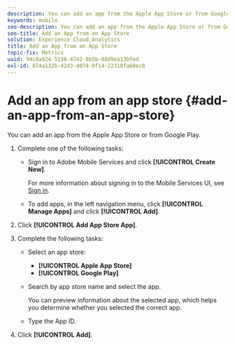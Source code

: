 ```yaml
---
description: You can add an app from the Apple App Store or from Google Play.
keywords: mobile
seo-description: You can add an app from the Apple App Store or from Google Play.
seo-title: Add an App from an App Store
solution: Experience Cloud,Analytics
title: Add an App from an App Store
topic-fix: Metrics
uuid: 94c8a924-5156-4742-8b5b-88d9ea13bfed
exl-id: 874a132b-42d3-4074-8f14-22310fa60ec0
---
```

# Add an app from an app store {#add-an-app-from-an-app-store}

You can add an app from the Apple App Store or from Google Play.

1. Complete one of the following tasks:

    * Sign in to Adobe Mobile Services and click **[!UICONTROL Create New]**. 

      For more information about signing in to the Mobile Services UI, see [Sign in](/help/using/gs/gs-signin.md).

    * To add apps, in the left navigation menu, click **[!UICONTROL Manage Apps]** and click **[!UICONTROL Add]**.

1. Click **[!UICONTROL Add App Store App]**.
1. Complete the following tasks:

    * Select an app store:
        * **[!UICONTROL Apple App Store]**
        * **[!UICONTROL Google Play]**

    * Search by app store name and select the app.

      You can preview information about the selected app, which helps you determine whether you selected the correct app.

    * Type the App ID.

1. Click **[!UICONTROL Add]**.
